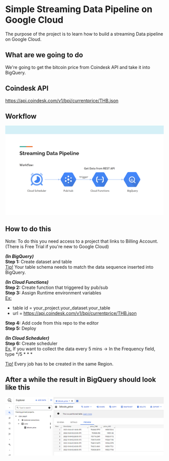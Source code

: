 # Simple Streaming Data Pipeline on Google Cloud
The purpose of the project is to learn how to build a streaming Data pipeline on Google Cloud.

## What are we going to do
We're going to get the bitcoin price from Coindesk API and take it into BigQuery.

## Coindesk API
https://api.coindesk.com/v1/bpi/currentprice/THB.json

## Workflow
![](images/streaming-pipeline-workflow.png)

## How to do this
Note: To do this you need access to a project that links to Billing Account. (There is Free Trial if you're new to Google Cloud)

***(In BigQuery)***  
**Step 1:** Create dataset and table  
<u>Tip!</u> Your table schema needs to match the data sequence inserted into BigQuery.

***(In Cloud Functions)***  
**Step 2:** Create function that triggered by pub/sub  
**Step 3:** Assign Runtime environment variables  
<u>Ex:</u>
- table id = your_project.your_dataset.your_table  
- url = https://api.coindesk.com/v1/bpi/currentprice/THB.json  

**Step 4:** Add code from this repo to the editor   
**Step 5:** Deploy

***(In Cloud Scheduler)***  
**Step 6:** Create scheduler  
<u>Ex.</u> If you want to collect the data every 5 mins -> In the Frequency field, type */5 * * *

<u>Tip!</u> Every job has to be created in the same Region.

## After a while the result in BigQuery should look like this
![](images/streaming-pipeline-result.png)